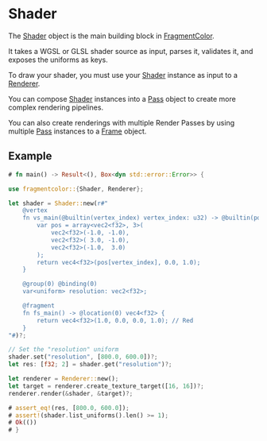 # Shader

The [Shader](https://fragmentcolor.org/api/core/shader) object is the main building block in [FragmentColor](https://fragmentcolor.org).

It takes a WGSL or GLSL shader source as input, parses it, validates it, and exposes the uniforms as keys.

To draw your shader, you must use your [Shader](https://fragmentcolor.org/api/core/shader) instance as input to a [Renderer](https://fragmentcolor.org/api/core/renderer).

You can compose [Shader](https://fragmentcolor.org/api/core/shader) instances into a [Pass](https://fragmentcolor.org/api/core/pass) object to create more complex rendering pipelines.

You can also create renderings with multiple Render Passes by using multiple [Pass](https://fragmentcolor.org/api/core/pass) instances to a [Frame](https://fragmentcolor.org/api/core/frame) object.

## Example

```rust
# fn main() -> Result<(), Box<dyn std::error::Error>> {

use fragmentcolor::{Shader, Renderer};

let shader = Shader::new(r#"
    @vertex
    fn vs_main(@builtin(vertex_index) vertex_index: u32) -> @builtin(position) vec4<f32> {
        var pos = array<vec2<f32>, 3>(
            vec2<f32>(-1.0, -1.0),
            vec2<f32>( 3.0, -1.0),
            vec2<f32>(-1.0,  3.0)
        );
        return vec4<f32>(pos[vertex_index], 0.0, 1.0);
    }

    @group(0) @binding(0)
    var<uniform> resolution: vec2<f32>;

    @fragment
    fn fs_main() -> @location(0) vec4<f32> {
        return vec4<f32>(1.0, 0.0, 0.0, 1.0); // Red
    }
"#)?;

// Set the "resolution" uniform
shader.set("resolution", [800.0, 600.0])?;
let res: [f32; 2] = shader.get("resolution")?;

let renderer = Renderer::new();
let target = renderer.create_texture_target([16, 16])?;
renderer.render(&shader, &target)?;

# assert_eq!(res, [800.0, 600.0]);
# assert!(shader.list_uniforms().len() >= 1);
# Ok(())
# }
```
